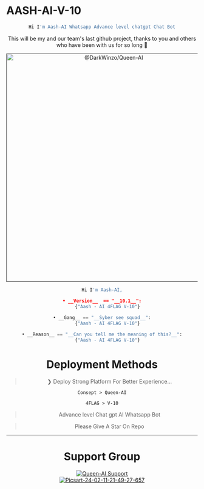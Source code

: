 # AASH-AI-V-10


<div align="center">

 
```python
Hi I'm Aash-AI Whatsapp Advance level chatgpt Chat Bot

```

This will be my and our team's last github project, thanks to you and others who have been with us for so long 🔴


<p align="center">
 <a href="" rel="noopener">
 <img width=550px height=600px src="https://i.ibb.co/K9S2LkY/Picsart-24-02-11-21-49-27-657.jpg" alt="@DarkWinzo/Queen-AI"></a>
</p>

```python
Hi I'm Aash-AI,

• __Version__  == "__10.1__":
    {"Aash - AI 4FLAG V-10"}
    
• __Gang__ == "__Syber see squad__":
    {"Aash - AI 4FLAG V-10"}

• __Reason__ == "__Can you tell me the meaning of this?__":
    {"Aash - AI 4FLAG V-10"}
```

<div align="center">

</div>

# Deployment Methods

<div align="center">
   


 

> ❯ Deploy Strong Platform For Better Experience...

```
Consept > Queen-AI

4FLAG > V-10
```

> Advance level Chat gpt AI Whatsapp Bot
 
> Please Give A Star On Repo

---


# Support Group
<div><a href="https://chat.whatsapp.com/FV679PbXtZ3BAz0zvaC85u"><img title="Queen-AI Support" src="https://img.shields.io/badge/Aash%20AI%20Deploy%20Help-Touch%20Here-green.svg?style=for-the-badge&logo=aash+ai+support+group" /></a>
</div>



<div><a href="https://ibb.co/0fvCFSk"><img src="https://i.ibb.co/K9S2LkY/Picsart-24-02-11-21-49-27-657.jpg" alt="Picsart-24-02-11-21-49-27-657" border="0">
</div>



